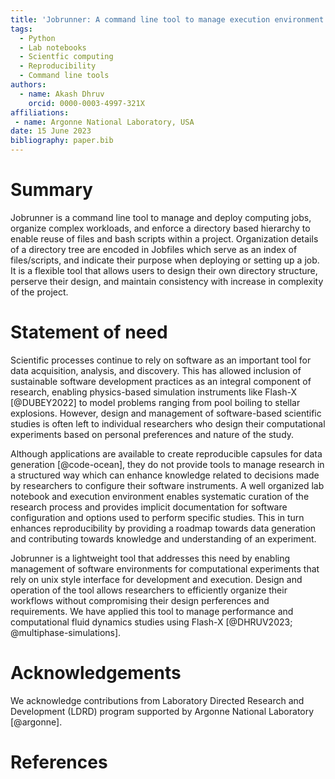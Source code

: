 ```yaml
---
title: 'Jobrunner: A command line tool to manage execution environment for software based scientific studies'
tags:
  - Python
  - Lab notebooks
  - Scientfic computing
  - Reproducibility
  - Command line tools
authors:
  - name: Akash Dhruv
    orcid: 0000-0003-4997-321X
affiliations:
 - name: Argonne National Laboratory, USA
date: 15 June 2023
bibliography: paper.bib
---
```


# Summary

Jobrunner is a command line tool to manage and deploy computing jobs, 
organize complex workloads, and enforce a directory based hierarchy to 
enable reuse of files and bash scripts within a project. Organization 
details of a directory tree are encoded in Jobfiles which serve as an 
index of files/scripts, and indicate their purpose when deploying or 
setting up a job. It is a flexible tool that allows users to design their 
own directory structure, perserve their design, and maintain consistency 
with increase in complexity of the project.


# Statement of need

Scientific processes continue to rely on software as an important tool 
for data acquisition, analysis, and discovery. This has allowed inclusion 
of sustainable software development practices as an integral component of 
research, enabling physics-based simulation instruments like Flash-X 
[@DUBEY2022] to model problems ranging from pool boiling to stellar explosions. 
However, design and management of software-based scientific studies is often left to 
individual researchers who design their computational experiments based on 
personal preferences and nature of the study. 

Although applications are available to create reproducible capsules for data 
generation [@code-ocean], they do not provide tools to manage research in a 
structured way which can enhance knowledge related to decisions made by 
researchers to configure their software instruments. 
A well organized lab notebook and execution environment enables systematic curation 
of the research process and provides implicit documentation for software configuration 
and options used to perform specific studies. This in turn enhances reproducibility 
by providing a roadmap towards data generation and contributing towards knowledge and 
understanding  of an experiment.

Jobrunner is a lightweight tool that addresses this need by enabling management of
software environments for computational experiments that rely on unix style interface
for development and execution. Design and operation of the tool allows researchers
to efficiently organize their workflows without compromising their design perferences
and requirements. We have applied this tool to manage performance and 
computational fluid dynamics studies using Flash-X [@DHRUV2023; @multiphase-simulations].

# Acknowledgements

We acknowledge contributions from Laboratory Directed Research and Development
(LDRD) program supported by Argonne National Laboratory [@argonne].

# References
